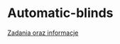 # Automatic-blinds
[Zadania oraz informacje](https://github.com/kubek344/Automatic-blinds/blob/main/docs/Zadania-oraz-informacje.md)
